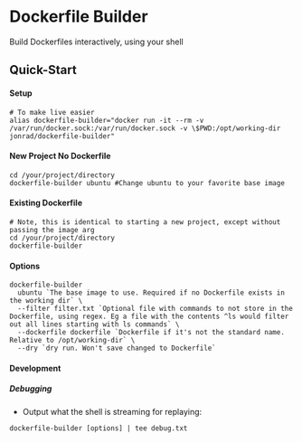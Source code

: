 # Dockerfile Builder
Build Dockerfiles interactively, using your shell

## Quick-Start

#### Setup ####
```
# To make live easier
alias dockerfile-builder="docker run -it --rm -v /var/run/docker.sock:/var/run/docker.sock -v \$PWD:/opt/working-dir jonrad/dockerfile-builder"
```
#### New Project No Dockerfile
```
cd /your/project/directory
dockerfile-builder ubuntu #Change ubuntu to your favorite base image
```

#### Existing Dockerfile
```
# Note, this is identical to starting a new project, except without passing the image arg
cd /your/project/directory
dockerfile-builder
```

#### Options

```
dockerfile-builder
  ubuntu `The base image to use. Required if no Dockerfile exists in the working dir` \
  --filter filter.txt `Optional file with commands to not store in the Dockerfile, using regex. Eg a file with the contents ^ls would filter out all lines starting with ls commands` \
  --dockerfile dockerfile `Dockerfile if it's not the standard name. Relative to /opt/working-dir` \
  --dry `dry run. Won't save changed to Dockerfile`
```

#### Development

##### Debugging
* Output what the shell is streaming for replaying:
```
dockerfile-builder [options] | tee debug.txt
```

